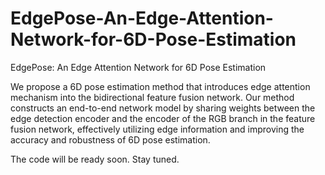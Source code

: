 # EdgePose-An-Edge-Attention-Network-for-6D-Pose-Estimation
EdgePose: An Edge Attention Network for 6D Pose Estimation

We propose a 6D pose estimation method that introduces edge attention mechanism into the bidirectional feature fusion network. Our method constructs an end-to-end network model by sharing weights between the edge detection encoder and the encoder of the RGB branch in the feature fusion network, effectively utilizing edge information and improving the accuracy and robustness of 6D pose estimation.

The code will be ready soon.
Stay tuned.
